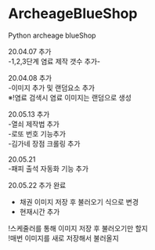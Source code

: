 # ArcheageBlueShop
Python archeage blueShop

20.04.07 추가<br> 
-1,2,3단계 염료 제작 갯수 추가-<br>

20.04.08 추가<br>
-이미지 추가 및 랜덤요소 추가<br>
※!염료 검색시 염료 이미지는 랜덤으로 생성<br>

20.05.13 추가<br>
-열쇠 제작법 추가<br>
-로또 번호 기능추가<br>
-김가네 장점 크롤링 추가<br>

20.05.21<br>
-패피 출석 자동화 기능 추가<br>

20.05.22 추가 완료<br>
 - 채권 이미지 저장 후 불러오기 식으로 변경
 - 현재시간 추가
 
!스케줄러를 통해 이미지 저장 후 불러오기만 할지<br>
!매번 이미지를 새로 저장해서 불러올지 
